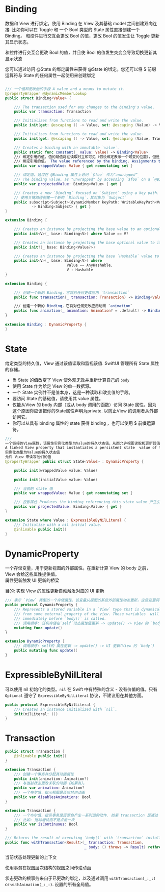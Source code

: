 # Binding

数据和 View 进行绑定。使用 Binding 在 View 及其基础 model 之间创建双向连接. 比如你可以在 Toggle 和 一个 Bool 类型的 State 属性直接创建一个 Binding。 和控件进行交互会更改 Bool 的值，更改 Bool 的值发生让 Toggle 更新其显示状态。

和控件进行交互会更改 Bool 的值，并且使 Bool 的值发生突变会导致切换更新其显示状态

您可以通过访问 @State 的绑定属性来获得 @State 的绑定。您还可以将 $ 前缀运算符与 State 的任何属性一起使用来创建绑定

```swift

/// 一个值和更改他的手段 A value and a means to mutate it.
@propertyWrapper @dynamicMemberLookup 
public struct Binding<Value> {

    /// The transaction used for any changes to the binding's value.
    public var transaction: Transaction

    /// Initializes from functions to read and write the value.
    public init(get: @escaping () -> Value, set: @escaping (Value) -> Void)

    /// Initializes from functions to read and write the value.
    public init(get: @escaping () -> Value, set: @escaping (Value, Transaction) -> Void)

    /// Creates a binding with an immutable `value`.
    public static func constant(_ value: Value) -> Binding<Value>
	/// 绑定引用的值。值的赋值将在读取时立即可见（假设绑定表示一个可变的位置），但是它们引起的视图更改可以与赋值异步处理
    /// 绑定引用的值。 The value referenced by the binding. Assignments to the value  will be immediately visible on reading (assuming the binding  represents a mutable location), but the view changes they cause  may be processed asynchronously to the assignment.
    public var wrappedValue: Value { get nonmutating set }

    /// 绑定值，通过在 @Binding 属性上访问 `$foo` 作为“unwrapped”
    /// The binding value, as "unwrapped" by accessing `$foo` on a `@Binding` property.
    public var projectedValue: Binding<Value> { get }

    /// Creates a new `Binding` focused on `Subject` using a key path.
    // 使用关键路径创建一个新的 `Binding`，其对象为 `Subject`
    public subscript<Subject>(dynamicMember keyPath: WritableKeyPath<Value, Subject>) 
    		-> Binding<Subject> { get }
}

extension Binding {

    /// Creates an instance by projecting the base value to an optional value.
    public init<V>(_ base: Binding<V>) where Value == V?

    /// Creates an instance by projecting the base optional value to its unwrapped value, or returns `nil` if the base value is `nil`.
    public init?(_ base: Binding<Value?>)

    /// Creates an instance by projecting the base `Hashable` value to an  `AnyHashable` value.
    public init<V>(_ base: Binding<V>) where 
                            Value == AnyHashable, 
                            V : Hashable
}
 
extension Binding {

    /// 创建一个新的 Binding，它将对任何更改应用 `transaction`  
    public func transaction(_ transaction: Transaction) -> Binding<Value>

    /// 创建一个新的 Binding，它将对任何更改应用动画 `animation`
    public func animation(_ animation: Animation? = .default) -> Binding<Value>
}
 
extension Binding : DynamicProperty {
}
```

# State

给定类型的持久值，View 通过该值读取和监视该值. SwiftUI 管理所有 State 属性的存储。 

- 当 State 的值改变了 View 使外观无效并重新计算自己的 `body`
- 使用 State 作为给定 View 的单一数据源。
- 一个 State 实例并不是值本身，这是一种读取和改变值的手段。
- 要访问 State 的基础值，请使用其 value 属性。 
- 仅能从View 的 body 内部（或从 body 调用的函数）访问 State 属性。因为这个原因你应该把你的State属性声明为private. 以防止View 的调用者从外部访问它。 
- 你可以从具有 binding 属性的 state 获得 binding ，也可以使用 $ 前缀运算符。

```swift
/// 
一个链接的View属性，该属性实例化类型为Value的持久状态值，从而允许视图读取和更新其值
A linked View property that instantiates a persistent state  value of type `Value`, allowing the view to read and update its value. 
实例化类型为Value的持久状态值
允许 View 来读写他们的值
@propertyWrapper public struct State<Value> : DynamicProperty {

    public init(wrappedValue value: Value)
    
    public init(initialValue value: Value)

    /// 当前的 state 值
    public var wrappedValue: Value { get nonmutating set }

    /// 投影属性 Produces the binding referencing this state value 产生引用该状态值的绑定
    public var projectedValue: Binding<Value> { get }
}

extension State where Value : ExpressibleByNilLiteral {
    /// Initialize with a nil initial value.
    @inlinable public init()
}

```





# DynamicProperty

一个存储变量，用于更新视图的外部属性。在重新计算 View 的 body 之前，View 会给这些属性提供值。  
属性更新触发 UI 更新的桥梁

目的: 实现 View 的属性更新自动触发对应的 UI 更新

```swift
/// 表示 `View` 类型的一个存储属性，该变量从视图的某些外部属性动态更新。这些变量将在调用 `body()` 之前立即获得有效值。
public protocol DynamicProperty {
	/// Represents a stored variable in a `View` type that is dynamically  updated 
    /// from some external property of the view. These variables  will be given valid values
    /// immediately before `body()` is called.
    /// 调用顺序: 任何存储在`self`动态属性值更新 -> update() -> View 的 `body`
    mutating func update()
}

extension DynamicProperty { 
	/// 调用顺序: self的 属性更新 -> update() -> UI 更新(View 的 `body`)
    public mutating func update()
}
```

#  ExpressibleByNilLiteral

可以使用 nil 初始化的类型。`nil` 在 Swift 中有特殊的含义 - 没有价值的值。只有 `Optional` 遵守了 `ExpressibleByNilLiteral` 协议，不建议用在其他方面。

```swift
public protocol ExpressibleByNilLiteral {
    /// Creates an instance initialized with `nil`.
    init(nilLiteral: ())
}
```



# Transaction



```swift
public struct Transaction {
    @inlinable public init()
}

extension Transaction {
	/// 创建一个事务并分配其动画属性
    public init(animation: Animation?)
	/// 与当前状态更改关联的动画（如果有）。
    public var animation: Animation?
	/// 一个布尔值，指示视图是否应禁用动画
    public var disablesAnimations: Bool
}

extension Transaction {
    /// 一个布尔值，指示事务是否源自产生一系列值的动作. 如果 transaction 是通过 “连续” 动作创建的，则为True
    /// 比如: 拖动滑块而不是点击一次
    public var isContinuous: Bool
}

/// Returns the result of executing `body()` with `transaction` installed as the thread's current transaction. 
public func withTransaction<Result>(_ transaction: Transaction, 
                                    _ body: () throws -> Result) rethrows -> Result
```



当前状态处理更新的上下文

使用事务在视图层次结构的视图之间传递动画

状态更改的根事务来自于已更改的绑定，以及通过调用  `withTransaction(_:_:)` or `withAnimation(_:_:)`. 设置的所有全局值。